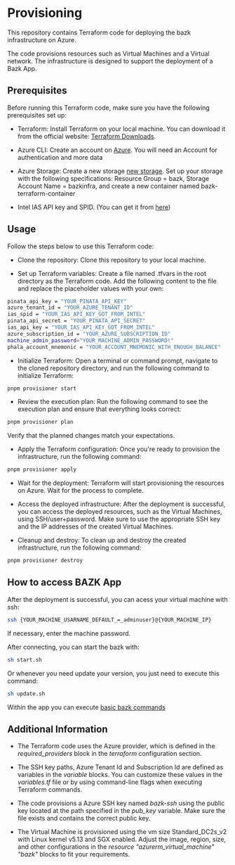 # Provisioning

This repository contains Terraform code for deploying the bazk infrastructure on Azure.

The code provisions resources such as Virtual Machines and a Virtual network. The infrastructure is designed to support the deployment of a Bazk App.

## Prerequisites

Before running this Terraform code, make sure you have the following prerequisites set up:

- Terraform: Install Terraform on your local machine. You can download it from the official website: [Terraform Downloads](https://developer.hashicorp.com/terraform/downloads).

- Azure CLI: Create an account on [Azure](https://portal.azure.com//). You will need an Account for authentication and more data

- Azure Storage: Create a new storage [new storage](https://portal.azure.com/#view/HubsExtension/BrowseResource/resourceType/Microsoft.Storage%2FStorageAccounts). Set up your storage with the following specifications: Resource Group = bazk, Storage Account Name = bazkinfra, and create a new container named bazk-terraform-container

- Intel IAS API key and SPID. (You can get it from [here](https://api.portal.trustedservices.intel.com/EPID-attestation))

## Usage

Follow the steps below to use this Terraform code:

- Clone the repository: Clone this repository to your local machine.

- Set up Terraform variables: Create a file named .tfvars in the root directory as the Terraform code. Add the following content to the file and replace the placeholder values with your own:
```bash
pinata_api_key = "YOUR_PINATA_API_KEY"
azure_tenant_id = "YOUR_AZURE_TENANT_ID"
ias_spid = "YOUR_IAS_API_KEY_GOT_FROM_INTEL"
pinata_api_secret = "YOUR_PINATA_API_SECRET"
ias_api_key = "YOUR_IAS_API_KEY_GOT_FROM_INTEL"
azure_subscription_id = "YOUR_AZURE_SUBSCRIPTION_ID"
machine_admin_password="YOUR_MACHINE_ADMIN_PASSWORD!"
phala_account_mnemonic = "YOUR_ACCOUNT_MNEMONIC_WITH_ENOUGH_BALANCE"
```

- Initialize Terraform: Open a terminal or command prompt, navigate to the cloned repository directory, and run the following command to initialize Terraform:

```bash
pnpm provisioner start
```

- Review the execution plan: Run the following command to see the execution plan and ensure that everything looks correct:

```bash
pnpm provisioner plan
```
Verify that the planned changes match your expectations.

- Apply the Terraform configuration: Once you're ready to provision the infrastructure, run the following command:

```bash
pnpm provisioner apply
```

- Wait for the deployment: Terraform will start provisioning the resources on Azure. Wait for the process to complete.

- Access the deployed infrastructure: After the deployment is successful, you can access the deployed resources, such as the Virtual Machines, using SSH/user+password. Make sure to use the appropriate SSH key and the IP addresses of the created Virtual Machines.

- Cleanup and destroy: To clean up and destroy the created infrastructure, run the following command:

```bash
pnpm provisioner destroy
```

## How to access BAZK App
After the deployment is successful, you can acess your virtual machine with ssh:

```bash
ssh {YOUR_MACHINE_USARNAME_DEFAULT_=_adminuser}@{YOUR_MACHINE_IP}
```

If necessary, enter the machine password.

After connecting, you can start the bazk with:

```bash
sh start.sh
```

Or whenever you need update your version, you just need to execute this command:

```bash
sh update.sh
```

Within the app you can execute [basic bazk commands](../../README.md)

## Additional Information

- The Terraform code uses the Azure provider, which is defined in the *required_providers* block in the *terraform* configuration section.

- The SSH key paths, Azure Tenant Id and Subscription Id are defined as variables in the *variable* blocks. You can customize these values in the *variables.tf* file or by using command-line flags when executing Terraform commands.

- The code provisions a Azure SSH key named *bazk-ssh* using the public key located at the path specified in the *pub_key* variable. Make sure the file exists and contains the correct public key.

- The Virtual Machine is provisioned using the vm size Standard_DC2s_v2 with Linux kernel v5.13 and SGX enabled. Adjust the image, region, size, and other configurations in the *resource "azurerm_virtual_machine" "bazk"* blocks to fit your requirements.

